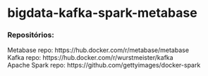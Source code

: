 # bigdata-kafka-spark-metabase
<h3>Repositórios:</h3>
 Metabase repo: https://hub.docker.com/r/metabase/metabase <br>
 Kafka repo: https://hub.docker.com/r/wurstmeister/kafka <br>
 Apache Spark repo: https://github.com/gettyimages/docker-spark
